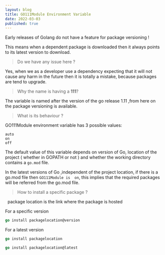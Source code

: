 ```yaml
---
layout: blog
title: GO111Module Environment Variable
date: 2022-03-03
published: true
---
```


Early releases of Golang do not have a feature for package versioning !

This means when a dependent package is downloaded then it always points to its latest version to download.

>Do we have any issue here ?

Yes, when we as a developer use a dependency expecting that it will not cause any harm in the future then it is totally a mistake, because packages are tend to upgrade.

>Why the name is having a **111**?

The variable is named after the version of the go release 1.11 ,from here on the package versioning is available.

>What is its behaviour ?

GO111Module environment variable has 3 possible values:

    auto
    on
    off

The default value of this variable depends on version of Go, location of the project ( whether in GOPATH or not ) and whether the working directory contains a `go.mod` file.

In the latest versions of Go ,independent of the project location, if there is a go.mod file then `GO111Module is  on`, this implies that the required packages will be referred from the go.mod file.

>How to install a specific package ?

<span class="d-inline-block" style="width:0.5em; height:0.5em;margin-right:0.5rem;background-color: #ff345d !important;border-radius:1px;"></span>package location is the link where the package is hosted

For a specific version
```go
go install packagelocation@version
```

For a latest version
```go
go install packagelocation
```

```go
go install packagelocation@latest
```